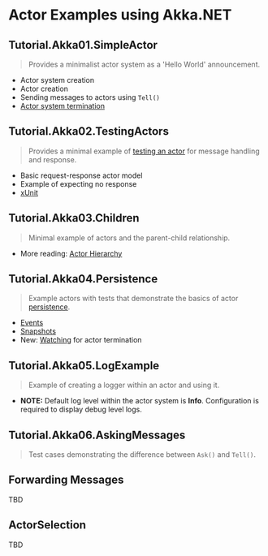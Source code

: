 # Actor Examples using Akka.NET

## Tutorial.Akka01.SimpleActor

> Provides a minimalist actor system as a 'Hello World' announcement.
  * Actor system creation
  * Actor creation
  * Sending messages to actors using ```Tell()```
  * [Actor system termination][1]

## Tutorial.Akka02.TestingActors

> Provides a minimal example of [testing an actor][2] for message handling and response.
  * Basic request-response actor model
  * Example of expecting no response
  * [xUnit]

## Tutorial.Akka03.Children

> Minimal example of actors and the parent-child relationship.
  * More reading: [Actor Hierarchy][3]

## Tutorial.Akka04.Persistence

> Example actors with tests that demonstrate the basics of actor [persistence].
  * [Events]
  * [Snapshots]
  * New: [Watching][4] for actor termination

## Tutorial.Akka05.LogExample

> Example of creating a logger within an actor and using it.
  * **NOTE:** Default log level within the actor system is **Info**. Configuration is required to display debug level logs.

## Tutorial.Akka06.AskingMessages

> Test cases demonstrating the difference between ```Ask()``` and ```Tell()```.

## Forwarding Messages

  TBD

## ActorSelection

  TBD

[1]: https://github.com/akkadotnet/akka.net/issues/1532 "Termination"
[2]: https://petabridge.com/blog/how-to-unit-test-akkadotnet-actors-akka-testkit/ "Unit Testing with TestKit"
[3]: https://petabridge.com/blog/how-actors-recover-from-failure-hierarchy-and-supervision/ "Actor Hierarchy and Supervision"
[4]: https://getakka.net/api/Akka.Dispatch.SysMsg.Watch.html "Watching actors"
[persistence]: https://getakka.net/articles/persistence/architecture.html
[Events]: https://getakka.net/articles/persistence/event-sourcing.html
[Snapshots]: https://getakka.net/articles/persistence/snapshots.html
[xUnit]: https://xunit.github.io/ "xUnit.net Testing"